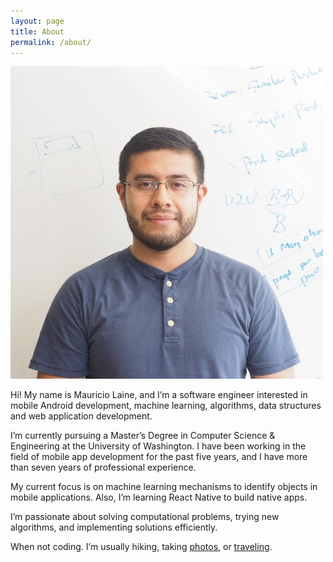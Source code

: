 ```yaml
---
layout: page
title: About
permalink: /about/
---
```


<div class="gallery-box">
  <div class="gallery">
    <img src="/images/mlaine.jpeg">
  </div>
</div>

Hi! My name is Mauricio Laine, and I’m a software engineer interested in mobile Android development, machine learning, algorithms, data structures and web application development.

I’m currently pursuing a Master’s Degree in Computer Science & Engineering at the University of Washington. I have been working in the field of mobile app development for the past five years, and I have more than seven years of professional experience.

My current focus is on machine learning mechanisms to identify objects in mobile applications. Also, I’m learning React Native to build native apps.

I’m passionate about solving computational problems, trying new algorithms, and implementing solutions efficiently.

When not coding. I’m usually hiking, taking [photos](https://ml-photos.com/), or [traveling](https://lainejourney.com/).
